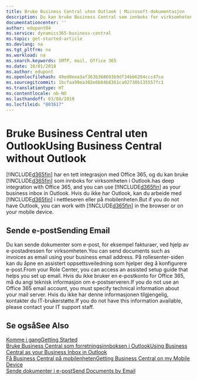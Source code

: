 ```yaml
---
title: Bruke Business Central uten Outlook | Microsoft-dokumentasjon
description: Du kan bruke Business Central som innboks for virksomheten i Outlook fordi den er integrert med Office 365, men du kan også arbeide uten Outlook i en nettleser eller på den mobile enheten.
documentationcenter: ''
author: edupont04
ms.service: dynamics365-business-central
ms.topic: get-started-article
ms.devlang: na
ms.tgt_pltfrm: na
ms.workload: na
ms.search.keywords: SMTP, mail, Office 365
ms.date: 10/01/2018
ms.author: edupont
ms.openlocfilehash: 49ed0eea3af363b368693b9df34bb6284ccc47ce
ms.sourcegitcommit: 1bcfaa99ea302e6b84b8361ca02730b135557fc1
ms.translationtype: HT
ms.contentlocale: nb-NO
ms.lasthandoff: 03/08/2019
ms.locfileid: "803617"
---
```

# <a name="using-business-central-without-outlook"></a><span data-ttu-id="80091-103">Bruke Business Central uten Outlook</span><span class="sxs-lookup"><span data-stu-id="80091-103">Using Business Central without Outlook</span></span>
[!INCLUDE[d365fin](includes/d365fin_md.md)] <span data-ttu-id="80091-104">har en tett integrasjon med Office 365, og du kan bruke [!INCLUDE[d365fin](includes/d365fin_md.md)] som innboks for virksomheten i Outlook.</span><span class="sxs-lookup"><span data-stu-id="80091-104">has deep integration with Office 365, and you can use [!INCLUDE[d365fin](includes/d365fin_md.md)] as your business inbox in Outlook.</span></span> <span data-ttu-id="80091-105">Hvis du ikke har Outlook, kan du arbeide med [!INCLUDE[d365fin](includes/d365fin_md.md)] i nettleseren eller på mobilenheten.</span><span class="sxs-lookup"><span data-stu-id="80091-105">But if you do not have Outlook, you can work with [!INCLUDE[d365fin](includes/d365fin_md.md)] in the browser or on your mobile device.</span></span>  

## <a name="sending-email"></a><span data-ttu-id="80091-106">Sende e-post</span><span class="sxs-lookup"><span data-stu-id="80091-106">Sending Email</span></span>
<span data-ttu-id="80091-107">Du kan sende dokumenter som e-post, for eksempel fakturaer, ved hjelp av e-postadressen for virksomheten.</span><span class="sxs-lookup"><span data-stu-id="80091-107">You can send documents such as invoices as email using your business email address.</span></span> <span data-ttu-id="80091-108">På rollesenter-siden kan du åpne en assistert oppsettsveiledning som hjelper deg å konfigurere e-post.</span><span class="sxs-lookup"><span data-stu-id="80091-108">From your Role Center, you can access an assisted setup guide that helps you set up email.</span></span> <span data-ttu-id="80091-109">Hvis du ikke bruker en e-postkonto for Office 365, må du angi teknisk informasjon om e-postserveren.</span><span class="sxs-lookup"><span data-stu-id="80091-109">If you do not use an Office 365 email account, you must specify technical information about your mail server.</span></span> <span data-ttu-id="80091-110">Hvis du ikke har denne informasjonen tilgjengelig, kontakter du IT-brukerstøtte.</span><span class="sxs-lookup"><span data-stu-id="80091-110">If you do not have this information available, please contact your IT support staff.</span></span>  


## <a name="see-also"></a><span data-ttu-id="80091-111">Se også</span><span class="sxs-lookup"><span data-stu-id="80091-111">See Also</span></span>
[<span data-ttu-id="80091-112">Komme i gang</span><span class="sxs-lookup"><span data-stu-id="80091-112">Getting Started</span></span>](product-get-started.md)  
[<span data-ttu-id="80091-113">Bruke Business Central som forretningsinnboksen i Outlook</span><span class="sxs-lookup"><span data-stu-id="80091-113">Using Business Central as your Business Inbox in Outlook</span></span>](admin-outlook.md)  
[<span data-ttu-id="80091-114">Få Business Central på mobilenheten</span><span class="sxs-lookup"><span data-stu-id="80091-114">Getting Business Central on my Mobile Device</span></span>](install-mobile-app.md)  
[<span data-ttu-id="80091-115">Sende dokumenter i e-post</span><span class="sxs-lookup"><span data-stu-id="80091-115">Send Documents by Email</span></span>](ui-how-send-documents-email.md)
